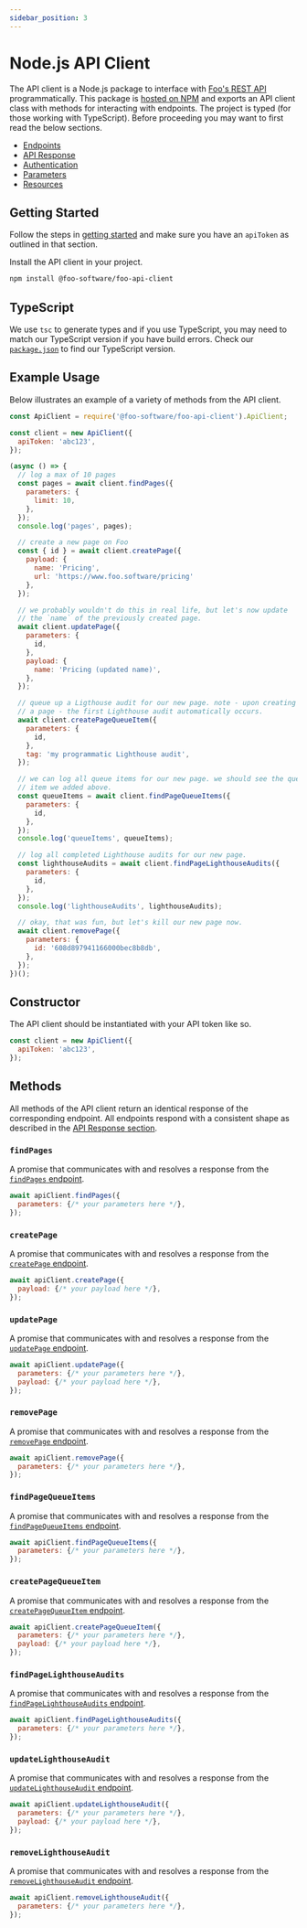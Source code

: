 ```yaml
---
sidebar_position: 3
---
```


# Node.js API Client

The API client is a Node.js package to interface with [Foo's REST API](/docs/api/endpoints) programmatically. This package is [hosted on NPM](https://www.npmjs.com/package/@foo-software/foo-api-client) and exports an API client class with methods for interacting with endpoints. The project is typed (for those working with TypeScript). Before proceeding you may want to first read the below sections.

- [Endpoints](/docs/api/endpoints)
- [API Response](/docs/api/api-response)
- [Authentication](/docs/api/authentication)
- [Parameters](/docs/api/parameters)
- [Resources](/docs/api/resources)

## Getting Started

Follow the steps in [getting started](/docs/getting-started) and make sure you have an `apiToken` as outlined in that section.

Install the API client in your project.

```bash
npm install @foo-software/foo-api-client
```

## TypeScript

We use `tsc` to generate types and if you use TypeScript, you may need to match our TypeScript version if you have build errors. Check our [`package.json`](https://github.com/foo-software/foo-api/blob/master/packages/foo-api-client/package.json) to find our TypeScript version.

## Example Usage

Below illustrates an example of a variety of methods from the API client.

```javascript
const ApiClient = require('@foo-software/foo-api-client').ApiClient;

const client = new ApiClient({
  apiToken: 'abc123',
});

(async () => {
  // log a max of 10 pages
  const pages = await client.findPages({
    parameters: {
      limit: 10,
    },
  });
  console.log('pages', pages);

  // create a new page on Foo
  const { id } = await client.createPage({
    payload: {
      name: 'Pricing',
      url: 'https://www.foo.software/pricing'
    },
  });

  // we probably wouldn't do this in real life, but let's now update
  // the `name` of the previously created page.
  await client.updatePage({
    parameters: {
      id,
    },
    payload: {
      name: 'Pricing (updated name)',
    },
  });

  // queue up a Ligthouse audit for our new page. note - upon creating
  // a page - the first Lighthouse audit automatically occurs.
  await client.createPageQueueItem({
    parameters: {
      id,
    },
    tag: 'my programmatic Lighthouse audit',
  });

  // we can log all queue items for our new page. we should see the queue
  // item we added above.
  const queueItems = await client.findPageQueueItems({
    parameters: {
      id,
    },
  });
  console.log('queueItems', queueItems);

  // log all completed Lighthouse audits for our new page.
  const lighthouseAudits = await client.findPageLighthouseAudits({
    parameters: {
      id,
    },
  });
  console.log('lighthouseAudits', lighthouseAudits);

  // okay, that was fun, but let's kill our new page now.
  await client.removePage({
    parameters: {
      id: '608d897941166000bec8b8db',
    },
  });
})();
```

## Constructor

The API client should be instantiated with your API token like so.

```javascript
const client = new ApiClient({
  apiToken: 'abc123',
});
```

## Methods

All methods of the API client return an identical response of the corresponding endpoint. All endpoints respond with a consistent shape as described in the [API Response section](/docs/api/api-response).

### `findPages`

A promise that communicates with and resolves a response from the [`findPages` endpoint](/docs/api/endpoints#findpages).

```javascript
await apiClient.findPages({
  parameters: {/* your parameters here */},
});
```

### `createPage`

A promise that communicates with and resolves a response from the [`createPage` endpoint](/docs/api/endpoints#createpage).

```javascript
await apiClient.createPage({
  payload: {/* your payload here */},
});
```

### `updatePage`

A promise that communicates with and resolves a response from the [`updatePage` endpoint](/docs/api/endpoints#updatepage).

```javascript
await apiClient.updatePage({
  parameters: {/* your parameters here */},
  payload: {/* your payload here */},
});
```

### `removePage`

A promise that communicates with and resolves a response from the [`removePage` endpoint](/docs/api/endpoints#removepage).

```javascript
await apiClient.removePage({
  parameters: {/* your parameters here */},
});
```

### `findPageQueueItems`

A promise that communicates with and resolves a response from the [`findPageQueueItems` endpoint](/docs/api/endpoints#findpagequeueitems).

```javascript
await apiClient.findPageQueueItems({
  parameters: {/* your parameters here */},
});
```

### `createPageQueueItem`

A promise that communicates with and resolves a response from the [`createPageQueueItem` endpoint](/docs/api/endpoints#createpagequeueitem).

```javascript
await apiClient.createPageQueueItem({
  parameters: {/* your parameters here */},
  payload: {/* your payload here */},
});
```

### `findPageLighthouseAudits`

A promise that communicates with and resolves a response from the [`findPageLighthouseAudits` endpoint](/docs/api/endpoints#findpagelighthouseaudits).

```javascript
await apiClient.findPageLighthouseAudits({
  parameters: {/* your parameters here */},
});
```

### `updateLighthouseAudit`

A promise that communicates with and resolves a response from the [`updateLighthouseAudit` endpoint](/docs/api/endpoints#updatelighthouseaudit).

```javascript
await apiClient.updateLighthouseAudit({
  parameters: {/* your parameters here */},
  payload: {/* your payload here */},
});
```

### `removeLighthouseAudit`

A promise that communicates with and resolves a response from the [`removeLighthouseAudit` endpoint](/docs/api/endpoints#removelighthouseaudit).

```javascript
await apiClient.removeLighthouseAudit({
  parameters: {/* your parameters here */},
});
```

